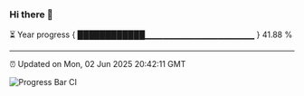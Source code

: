 ### Hi there 👋

⏳ Year progress { ████████████▁▁▁▁▁▁▁▁▁▁▁▁▁▁▁▁▁▁ } 41.88 %

---

⏰ Updated on Mon, 02 Jun 2025 20:42:11 GMT

![Progress Bar CI](https://github.com/IshwaranRudhara/GIT-ACTION/workflows/Progress%20Bar%20CI/badge.svg)
